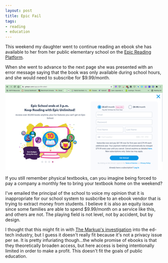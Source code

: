 ```yaml
---
layout: post
title: Epic Fail
tags:
- reading
- education
---
```


This weekend my daughter went to continue reading an ebook she has available to her from her public elementary school on the [Epic Reading Platform]. 

When she went to advance to the next page she was presented with an error message saying that the book was only available during school hours, and she would need to subscribe for \$9.99/month.

<a href="/images/epic.png"><img src="/images/epic.png" class="img-fluid"></a>

If you still remember physical textbooks, can you imagine being forced to pay a company a monthly fee to bring your textbook home on the weekend?

I've emailed the principal of the school to voice my opinion that it is inappropriate for our school system to susbcribe to an ebook vendor that is trying to extract money from students. I believe it is also an equity issue since some families are able to spend \$9.99/month on a service like this, and others are not. The playing field is not level, not by accident, but by design.

I thought that this might fit in with [The Markup's investigation] into the ed-tech industry, but I guess it doesn't really fit because it's not a privacy issue per se. It is pretty infuriating though...the whole promise of ebooks is that they theoretically broaden access, but here access is being intentionally limited in order to make a profit. This doesn't fit the goals of public education.

[Epic Reading Platform]: https://www.getepic.com/sign-in
[The Markup's investigation]: https://themarkup.org/machine-learning/2022/01/19/help-us-investigate-the-ed-tech-industry
